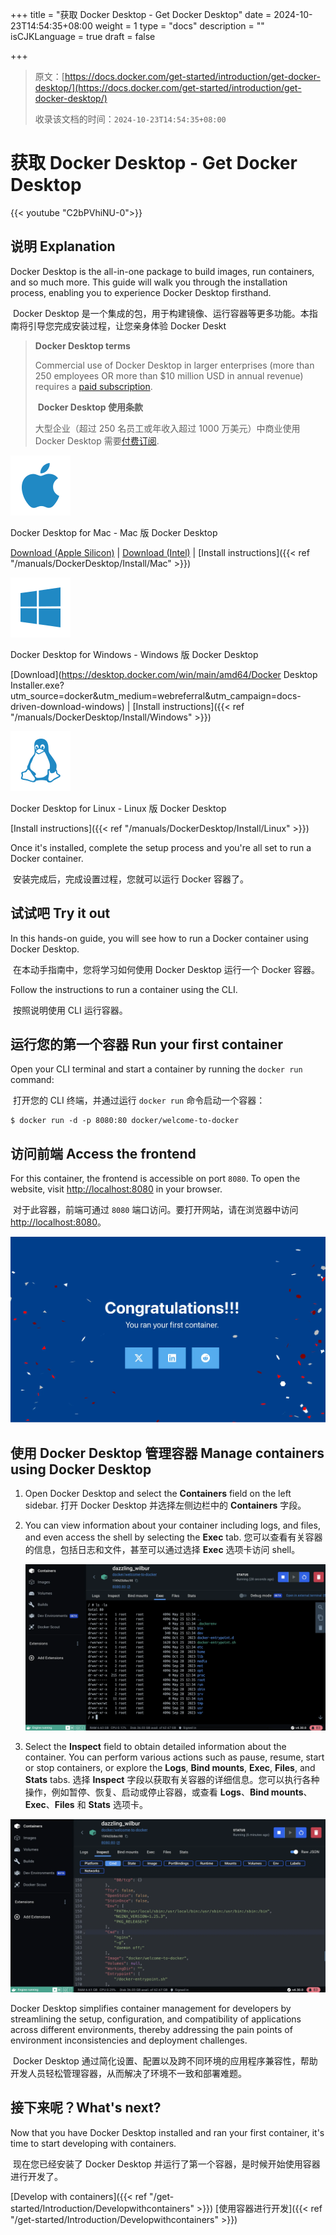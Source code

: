 +++
title = "获取 Docker Desktop - Get Docker Desktop"
date = 2024-10-23T14:54:35+08:00
weight = 1
type = "docs"
description = ""
isCJKLanguage = true
draft = false

+++

> 原文：[https://docs.docker.com/get-started/introduction/get-docker-desktop/](https://docs.docker.com/get-started/introduction/get-docker-desktop/)
>
> 收录该文档的时间：`2024-10-23T14:54:35+08:00`

# 获取 Docker Desktop - Get Docker Desktop

{{< youtube "C2bPVhiNU-0">}}

## 说明 Explanation

Docker Desktop is the all-in-one package to build images, run containers, and so much more. This guide will walk you through the installation process, enabling you to experience Docker Desktop firsthand.

​	Docker Desktop 是一个集成的包，用于构建镜像、运行容器等更多功能。本指南将引导您完成安装过程，让您亲身体验 Docker Deskt

> **Docker Desktop terms**
>
> Commercial use of Docker Desktop in larger enterprises (more than 250 employees OR more than $10 million USD in annual revenue) requires a [paid subscription](https://www.docker.com/pricing/?_gl=1*1nyypal*_ga*MTYxMTUxMzkzOS4xNjgzNTM0MTcw*_ga_XJWPQMJYHQ*MTcxNjk4MzU4Mi4xMjE2LjEuMTcxNjk4MzkzNS4xNy4wLjA.).
>
> ​	**Docker Desktop 使用条款**
>
> 大型企业（超过 250 名员工或年收入超过 1000 万美元）中商业使用 Docker Desktop 需要[付费订阅](https://www.docker.com/pricing/?_gl=1*1nyypal*_ga*MTYxMTUxMzkzOS4xNjgzNTM0MTcw*_ga_XJWPQMJYHQ*MTcxNjk4MzU4Mi4xMjE2LjEuMTcxNjk4MzkzNS4xNy4wLjA.).

![img](GetDockerDesktop_img/apple_48.svg)

Docker Desktop for Mac - Mac 版 Docker Desktop

[Download (Apple Silicon)](https://desktop.docker.com/mac/main/arm64/Docker.dmg?utm_source=docker&utm_medium=webreferral&utm_campaign=docs-driven-download-mac-arm64) | [Download (Intel)](https://desktop.docker.com/mac/main/amd64/Docker.dmg?utm_source=docker&utm_medium=webreferral&utm_campaign=docs-driven-download-mac-amd64) | [Install instructions]({{< ref "/manuals/DockerDesktop/Install/Mac" >}})

![img](GetDockerDesktop_img/windows_48.svg)

Docker Desktop for Windows - Windows 版 Docker Desktop

[Download](https://desktop.docker.com/win/main/amd64/Docker Desktop Installer.exe?utm_source=docker&utm_medium=webreferral&utm_campaign=docs-driven-download-windows) | [Install instructions]({{< ref "/manuals/DockerDesktop/Install/Windows" >}})

![img](GetDockerDesktop_img/linux_48.svg)

Docker Desktop for Linux - Linux 版 Docker Desktop

[Install instructions]({{< ref "/manuals/DockerDesktop/Install/Linux" >}})

Once it's installed, complete the setup process and you're all set to run a Docker container.

​	安装完成后，完成设置过程，您就可以运行 Docker 容器了。

## 试试吧 Try it out

In this hands-on guide, you will see how to run a Docker container using Docker Desktop.

​	在本动手指南中，您将学习如何使用 Docker Desktop 运行一个 Docker 容器。

Follow the instructions to run a container using the CLI.

​	按照说明使用 CLI 运行容器。

## 运行您的第一个容器 Run your first container

Open your CLI terminal and start a container by running the `docker run` command:

​	打开您的 CLI 终端，并通过运行 `docker run` 命令启动一个容器：



```console
$ docker run -d -p 8080:80 docker/welcome-to-docker
```

## 访问前端 Access the frontend

For this container, the frontend is accessible on port `8080`. To open the website, visit [http://localhost:8080](http://localhost:8080/) in your browser.

​	对于此容器，前端可通过 `8080` 端口访问。要打开网站，请在浏览器中访问 [http://localhost:8080](http://localhost:8080/)。

![Screenshot of the landing page of the Nginx web server, coming from the running container](GetDockerDesktop_img/access-the-frontend.webp)

## 使用 Docker Desktop 管理容器 Manage containers using Docker Desktop

1. Open Docker Desktop and select the **Containers** field on the left sidebar. 打开 Docker Desktop 并选择左侧边栏中的 **Containers** 字段。

2. You can view information about your container including logs, and files, and even access the shell by selecting the **Exec** tab. 您可以查看有关容器的信息，包括日志和文件，甚至可以通过选择 **Exec** 选项卡访问 shell。

   ![Screenshot of exec into the running container in Docker Desktop](GetDockerDesktop_img/exec-into-docker-container.webp) 

3. Select the **Inspect** field to obtain detailed information about the container. You can perform various actions such as pause, resume, start or stop containers, or explore the **Logs**, **Bind mounts**, **Exec**, **Files**, and **Stats** tabs. 选择 **Inspect** 字段以获取有关容器的详细信息。您可以执行各种操作，例如暂停、恢复、启动或停止容器，或查看 **Logs**、**Bind mounts**、**Exec**、**Files** 和 **Stats** 选项卡。

![Screenshot of inspecting the running container in Docker Desktop](GetDockerDesktop_img/inspecting-container.webp)

Docker Desktop simplifies container management for developers by streamlining the setup, configuration, and compatibility of applications across different environments, thereby addressing the pain points of environment inconsistencies and deployment challenges.

​	Docker Desktop 通过简化设置、配置以及跨不同环境的应用程序兼容性，帮助开发人员轻松管理容器，从而解决了环境不一致和部署难题。

## 接下来呢？What's next?

Now that you have Docker Desktop installed and ran your first container, it's time to start developing with containers.

​	现在您已经安装了 Docker Desktop 并运行了第一个容器，是时候开始使用容器进行开发了。

[Develop with containers]({{< ref "/get-started/Introduction/Developwithcontainers" >}}) [使用容器进行开发]({{< ref "/get-started/Introduction/Developwithcontainers" >}})
